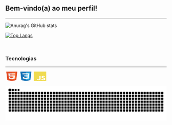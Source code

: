 
## Bem-vindo(a) ao meu perfil!
<hr>

![Anurag's GitHub stats](https://github-readme-stats.vercel.app/api?username=imath5&show_icons=true&theme=gruvbox)

[![Top Langs](https://github-readme-stats.vercel.app/api/top-langs/?username=imath5&hide_progress=true)](https://github.com/anuraghazra/github-readme-stats)
<div style="display: inline_block"><br>
  
### Tecnologias
<hr>
  <img align="center" alt="HTML" height="30" width="40" src="https://raw.githubusercontent.com/devicons/devicon/master/icons/html5/html5-original.svg">
  <img align="center" alt="CSS" height="30" width="40" src="https://raw.githubusercontent.com/devicons/devicon/master/icons/css3/css3-original.svg">
  <img align="center" alt="Js" height="30" width="40" src="https://raw.githubusercontent.com/devicons/devicon/master/icons/javascript/javascript-plain.svg">
</div>

![Snake animation](https://github.com/imath5/imath5/blob/output/github-contribution-grid-snake.svg)

